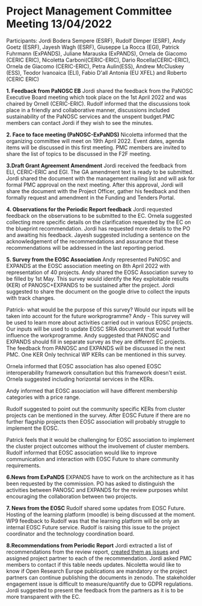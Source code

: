 Project Management Committee Meeting 13/04/2022
===============================================

Participants: Jordi Bodera Sempere (ESRF), Rudolf Dimper (ESRF), Andy Goetz (ESRF), Jayesh Wagh (ESRF), Giuseppe La Rocca (EGI), Patrick Fuhrmann (ExPANDS), Juliane Marauska (ExPANDS), Ornela de Giacomo (CERIC ERIC), Nicoletta Carboni(CERIC-ERIC), Dario Rocella(CERIC-ERIC), Ornela de Giacomo (CERIC-ERIC), Petra Aulin(ESS), Andrew McCluskey (ESS), Teodor Ivanoaica (ELI), Fabio D'all Antonia (EU XFEL) and Roberto (CERIC ERIC)


**1. Feedback from PaNOSC EB**
Jordi shared the feedback from the PaNOSC Executive Board meeting which took place on the 1st April 2022 and was chaired by Ornell (CERIC-ERIC). Rudolf informed that the discussions took place in a friendly and collaborative manner, discussions included sustainability of the PaNOSC services and the unspent budget.PMC members can contact Jordi if they wish to see the minutes.

**2. Face to face meeting (PaNOSC-ExPaNDS)**
Nicoletta informed that the organizing committee will meet on 19th April 2022. Event dates, agenda items will be discussed in this first meeting. PMC members are invited to share the list of topics to be discussed in the F2F meeting.


**3.Draft Grant Agreement Amendment**
Jordi received the feedback from ELI, CERIC-ERIC and EGI. The GA amendment text is ready to be submitted. Jordi shared the document with the management mailing list and will ask for formal PMC approval on the next meeting. After this approval, Jordi will share the document with the Project Officer, gather his feedback and then formally request and amendment in the Funding and Tenders Portal.

**4. Observations for the Periodic Report feedback**
Jordi requested feedback on the observations to be submitted to the EC. Ornela suggested collecting more specific details on the clarification requested by the EC on the blueprint recommendation. Jordi has requested more details to the PO and awaiting his feedback.
Jayesh suggested including a sentence on the acknowledgement of the recommendations and assurance that these recommendations will be addressed in the last reporting period.

**5. Survey from the EOSC Association**
Andy represented PaNOSC and EXPANDS at the EOSC association meeting on 8th April 2022 with representation of 40 projects. Andy shared the EOSC Association survey to be filled by 1st May. This survey would identify the Key exploitable results (KER) of PANOSC+EXPANDS to be sustained after the project.
Jordi suggested to share the document on the google drive to collect the inputs with track changes. 

Patrick- what would be the purpose of this survey? Would our inputs will be taken into account for the future workprogramme?
Andy - This survey will be used to learn more about activities carried out in various EOSC projects. Our inputs will be used to update EOSC SRIA document that would further influence the workprogramme.
Andy suggested that PANOSC and EXPANDS should fill in separate survey as they are different EC projects. The feedback from PANOSC and EXPANDS will be discussed in the next PMC. One KER 
Only technical WP KERs can be mentioned in this survey.

Ornela informed that EOSC association has also opened EOSC interoperability framework consultation but this framework doesn't exist. Ornela suggested including horizontal services in the KERs.

Andy informed that EOSC association will have different membership categories with a price range. 

Rudolf suggested to point out the community specific KERs from cluster projects can be mentioned in the survey. After EOSC Future if there are no further flagship projects then EOSC association will probably struggle to implement the EOSC.

Patrick feels that it would be challenging for EOSC association to implement the cluster project outcomes without the involvement of cluster members. Rudolf informed that EOSC association would like to improve communication and interaction with EOSC Future to share community requirements.

**6.News from ExPaNDS**
EXPANDS have to work on the architecture as it has been requested by the commission. PO has asked to distinguish the activities between PANOSC and EXPANDS for the review purposes whilst encouraging the collaboration between two projects.

**7. News from the EOSC**
Rudolf shared some updates from EOSC Future. Hosting of the learning platform (moodle) is being discussed at the moment. WP9 feedback to Rudolf was that the learning platform will be only an internal EOSC Future service. Rudolf is raising this issue to the project coordinator and the technology coordination board.

**8.Recommendations from Periodic Report**
Jordi extracted a list of recommendations from the review report, [created them as issues](https://github.com/panosc-eu/panosc/issues) and assigned project partner to each of the recommendation. Jordi asked PMC members to contact if this table needs updates.
Nicoletta would like to know if Open Research Europe publications are mandatory or the project partners can continue publishing the documents in zenodo. The stakeholder engagement issue is difficult to measure/quantify due to GDPR regulations.
Jordi suggested to present the feedback from the partners as it is to be more transparent with the EC. 




